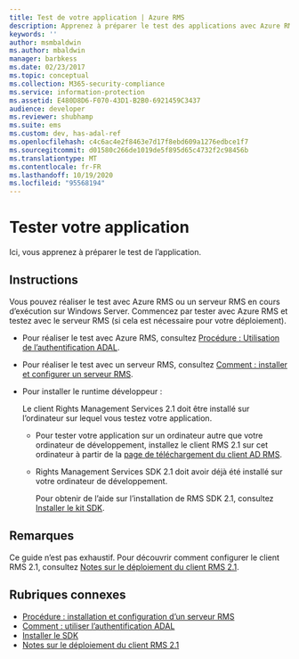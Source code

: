 ```yaml
---
title: Test de votre application | Azure RMS
description: Apprenez à préparer le test des applications avec Azure RMS ou un serveur RMS s’exécutant sur Windows Server.
keywords: ''
author: msmbaldwin
ms.author: mbaldwin
manager: barbkess
ms.date: 02/23/2017
ms.topic: conceptual
ms.collection: M365-security-compliance
ms.service: information-protection
ms.assetid: E480D8D6-F070-43D1-B2B0-6921459C3437
audience: developer
ms.reviewer: shubhamp
ms.suite: ems
ms.custom: dev, has-adal-ref
ms.openlocfilehash: c4c6ac4e2f8463e7d17f8ebd609a1276edbce1f7
ms.sourcegitcommit: d01580c266de1019de5f895d65c4732f2c98456b
ms.translationtype: MT
ms.contentlocale: fr-FR
ms.lasthandoff: 10/19/2020
ms.locfileid: "95568194"
---
```

# <a name="testing-your-application"></a>Tester votre application

Ici, vous apprenez à préparer le test de l’application.

## <a name="instructions"></a>Instructions

Vous pouvez réaliser le test avec Azure RMS ou un serveur RMS en cours d’exécution sur Windows Server.  Commencez par tester avec Azure RMS et testez avec le serveur RMS (si cela est nécessaire pour votre déploiement).

- Pour réaliser le test avec Azure RMS, consultez [Procédure : Utilisation de l’authentification ADAL](how-to-use-adal-authentication.md).
- Pour réaliser le test avec un serveur RMS, consultez [Comment : installer et configurer un serveur RMS](how-to-install-and-configure-an-rms-server.md).
- Pour installer le runtime développeur :

   Le client Rights Management Services 2.1 doit être installé sur l’ordinateur sur lequel vous testez votre application.
  - Pour tester votre application sur un ordinateur autre que votre ordinateur de développement, installez le client RMS 2.1 sur cet ordinateur à partir de la [page de téléchargement du client AD RMS](https://www.microsoft.com/download/details.aspx?id=38396).
  - Rights Management Services SDK 2.1 doit avoir déjà été installé sur votre ordinateur de développement.

    Pour obtenir de l’aide sur l’installation de RMS SDK 2.1, consultez [Installer le kit SDK](install-the-rms-sdk.md).

## <a name="remarks"></a>Remarques

Ce guide n’est pas exhaustif. Pour découvrir comment configurer le client RMS 2.1, consultez [Notes sur le déploiement du client RMS 2.1](../rms-client/client-deployment-notes.md).

## <a name="related-topics"></a>Rubriques connexes

* [Procédure : installation et configuration d’un serveur RMS](how-to-install-and-configure-an-rms-server.md)
* [Comment : utiliser l’authentification ADAL](how-to-use-adal-authentication.md)
* [Installer le SDK](install-the-rms-sdk.md)
* [Notes sur le déploiement du client RMS 2.1](../rms-client/client-deployment-notes.md)